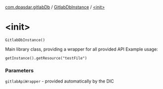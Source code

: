 [com.dpasdar.gitlabDb](../index.md) / [GitlabDbInstance](index.md) / [&lt;init&gt;](./-init-.md)

# &lt;init&gt;

`GitlabDbInstance()`

Main library class, providing a wrapper for all provided API
Example usage:

```
getInstance().getResource("testFile")
```

### Parameters

`gitlabApiWrapper` - provided automatically by the DIC